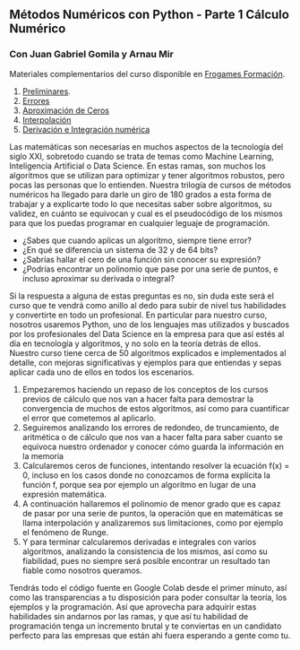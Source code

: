 ## Métodos Numéricos con Python - Parte 1 Cálculo Numérico

### Con Juan Gabriel Gomila y Arnau Mir

Materiales complementarios del curso disponible en   [Frogames Formación]([https://cursos.frogamesformacion.com/courses/numerico-1?coupon=github).

1. [Preliminares](https://joanby.github.io/curso-numerico-1/Teoria/01Preliminares#1). 
2. [Errores](https://joanby.github.io/curso-numerico-1/Teoria/02Errores#1)
3. [Aproximación de Ceros](https://joanby.github.io/curso-numerico-1/Teoria/03Ceros#1)
4. [Interpolación](https://joanby.github.io/curso-numerico-1/Teoria/04Interpolacion#1)
5. [Derivación e Integración numérica](https://joanby.github.io/curso-numerico-1/Teoria/05DerivacionIntegracion#1)

Las matemáticas son necesarias en muchos aspectos de la tecnología del siglo XXI, sobretodo cuando se trata de temas como Machine Learning, Inteligencia Artificial o Data Science. En estas ramas, son muchos los algoritmos que se utilizan para optimizar y tener algoritmos robustos, pero pocas las personas que lo entienden. Nuestra trilogía de cursos de métodos numéricos ha llegado para darle un giro de 180 grados a esta forma de trabajar y a explicarte todo lo que necesitas saber sobre algoritmos, su validez, en cuánto se equivocan y cual es el pseudocódigo de los mismos para que los puedas programar en cualquier leguaje de programación. 

* ¿Sabes que cuando aplicas un algoritmo, siempre tiene error?
* ¿En qué se diferencia un sistema de 32 y de 64 bits?
* ¿Sabrías hallar el cero de una función sin conocer su expresión?
* ¿Podrías encontrar un polinomio que pase por una serie de puntos, e incluso aproximar su derivada o integral?

Si la respuesta a alguna de estas preguntas es no, sin duda este será el curso que te vendrá como anillo al dedo para subir de nivel tus habilidades y convertirte en todo un profesional. En particular para nuestro curso, nosotros usaremos Python, uno de los lenguajes mas utilizados y buscados por los profesionales del Data Science en la empresa para que así estés al día en tecnología y algoritmos, y no solo en la teoría detrás de ellos. Nuestro curso tiene cerca de 50 algoritmos explicados e implementados al detalle, con mejoras significativas y ejemplos para que entiendas y sepas aplicar cada uno de ellos en todos los escenarios. 

1. Empezaremos haciendo un repaso de los conceptos de los cursos previos de cálculo que nos van a hacer falta para demostrar la convergencia de muchos de estos algoritmos, así como para cuantificar el error que cometemos al aplicarlo. 
2. Seguiremos analizando los errores de redondeo, de truncamiento, de aritmética o de cálculo que nos van a hacer falta para saber cuanto se equivoca nuestro ordenador y conocer cómo guarda la información en la memoria
3. Calcularemos ceros de funciones, intentando resolver la ecuación f(x) = 0, incluso en los casos donde no conozcamos de forma explícita la función f, porque sea por ejemplo un algoritmo en lugar de una expresión matemática. 
4. A continuación hallaremos el polinomio de menor grado que es capaz de pasar por una serie de puntos, la operación que en matemáticas se llama interpolación y analizaremos sus limitaciones, como por ejemplo el fenómeno de Runge.
5. Y para terminar calcularemos derivadas e integrales con varios algoritmos, analizando la consistencia de los mismos, así como su fiabilidad, pues no siempre será posible encontrar un resultado tan fiable como nosotros queramos.

Tendrás todo el código fuente en Google Colab desde el primer minuto, así como las transparencias a tu disposición para poder consultar la teoría, los ejemplos y la programación. Así que aprovecha para adquirir estas habilidades sin andarnos por las ramas, y que así tu habilidad de programación tenga un incremento brutal y te conviertas en un candidato perfecto para las empresas que están ahi fuera esperando a gente como tu. 
